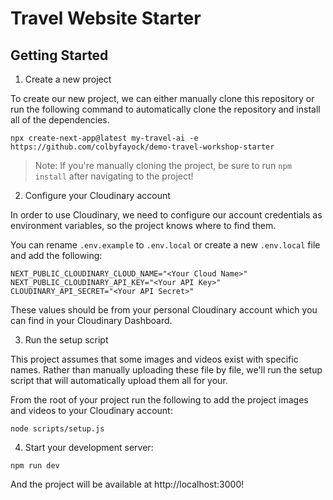 # Travel Website Starter

## Getting Started

1. Create a new project

To create our new project, we can either manually clone this repository or run the following command to automatically clone the
repository and install all of the dependencies.

```
npx create-next-app@latest my-travel-ai -e https://github.com/colbyfayock/demo-travel-workshop-starter
```

> Note: If you're manually cloning the project, be sure to run `npm install` after navigating to the project!

2. Configure your Cloudinary account

In order to use Cloudinary, we need to configure our account credentials as environment variables, so the project knows where
to find them.

You can rename `.env.example` to `.env.local` or create a new `.env.local` file and add the following:

```
NEXT_PUBLIC_CLOUDINARY_CLOUD_NAME="<Your Cloud Name>"
NEXT_PUBLIC_CLOUDINARY_API_KEY="<Your API Key>"
CLOUDINARY_API_SECRET="<Your API Secret>"
```

These values should be from your personal Cloudinary account which you can find in your Cloudinary Dashboard.

3. Run the setup script

This project assumes that some images and videos exist with specific names. Rather than manually uploading these file by file,
we'll run the setup script that will automatically upload them all for your.

From the root of your project run the following to add the project images and videos to your Cloudinary account:

```
node scripts/setup.js
```

4. Start your development server:

```
npm run dev
```

And the project will be available at http://localhost:3000!
